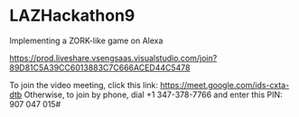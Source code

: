 # LAZHackathon9
Implementing a ZORK-like game on Alexa

https://prod.liveshare.vsengsaas.visualstudio.com/join?89D81C5A39CC6013883C7C666ACED44C5478

To join the video meeting, click this link: https://meet.google.com/ids-cxta-dtb
Otherwise, to join by phone, dial +1 347-378-7766 and enter this PIN: 907 047 015#
